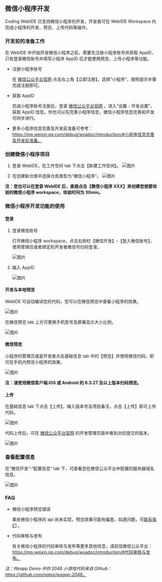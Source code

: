## 微信小程序开发 ###
Coding WebIDE 已支持微信小程序的开发，开发者可在 WebIDE Workspace 内完成小程序的开发、预览、上传代码等操作。


### 开发前的准备工作
在 WebIDE 中开始开发微信小程序之前，需要先注册小程序账号并获取 AppID，只有登录微信账号并填写小程序 AppID 后才能使用预览、上传小程序等功能。

 - 注册小程序账号
 
    在 [微信公众平台官网](https://mp.weixin.qq.com) 点击右上角【立即注册】，选择“小程序”，按照提示步骤完成注册即可。

 - 获取 AppID
 
    完成小程序账号注册后，登录 [微信公众平台官网](https://mp.weixin.qq.com) ，进入“设置 - 开发设置”，获取 AppID 信息。你也可以先完善小程序信息，微信小程序信息完善和开发可同步进行。

 - 更多小程序信息完善及开发前准备可参考：https://mp.weixin.qq.com/debug/wxadoc/introduction/#小程序信息完善及开发前准备。

### 创建微信小程序项目

 1. 登录 WebIDE，在工作空间 tab 下点击【新建工作空间】。
  ![图片](https://dn-coding-net-production-pp.qbox.me/f23b7437-25cb-49df-b534-292471e4f822.png) 

 2. 在创建新仓库中选择仓库类型为“微信小程序”。
  ![图片](https://dn-coding-net-production-pp.qbox.me/06ad7a12-1a2a-461d-a8fe-51472e27cb42.png) 

**注：您也可以在登录 WebIDE 后，直接点击【微信小程序 XXX】来创建您想要体验的微信小程序 workspace，体验时间为 30min。**

### 微信小程序开发功能的使用
#### 登录

 1. 登录微信账号

    打开微信小程序 workspace，点击右侧栏【微信开发】-【登入微信账号】，使用管理员或者绑定的开发者微信号扫码登录。

     ![图片](https://dn-coding-net-production-pp.qbox.me/f31719ff-9a38-4734-8e68-47eaf91d2a64.png)

 2. 输入 AppID

     ![图片](https://dn-coding-net-production-pp.qbox.me/918d09d9-0728-47eb-8322-b3c10577c319.png) 

#### 开发与本地预览
WebIDE 可自动编译您的代码，您可以在微信预览中查看小程序的效果。

 ![图片](https://dn-coding-net-production-pp.qbox.me/4bce9f1f-1815-498e-9f14-9f9b368687a8.png) 

在微信预览 tab 上方可更换手机型号及屏幕显示大小比例。

   ![图片](https://dn-coding-net-production-pp.qbox.me/fd117619-a4e7-40c4-9a72-60e6505e2fea.png) 


#### 微信预览
小程序的管理员或是开发者点击基础信息 tab 中的【预览】并使用微信扫码，即可在手机内预览小程序的效果。

  ![图片](https://dn-coding-net-production-pp.qbox.me/791c9904-d253-42fa-8d19-a960d871de09.png) 
 
**注：请使用微信客户端 iOS 或 Android 的 6.3.27 及以上版本扫码预览。**

#### 上传
在基础信息 tab 下点击【上传】，输入版本号及项目备注，点击【上传】即可上传代码。

 ![图片](https://dn-coding-net-production-pp.qbox.me/092e3fdd-9449-4073-bdcf-370e5ec63ea9.png) 

代码上传后，可在 [微信公众平台官网](https://mp.weixin.qq.com) 的开发管理页面中看到对应提交的版本。

 ![图片](https://dn-coding-net-production-pp.qbox.me/0c82a188-cfee-42da-9428-5c1f58dd14ca.png) 


### 查看配置信息
在“微信开发”-“配置信息” tab 下，可查看您在微信公众平台中配置的服务器域名信息。

 ![图片](https://dn-coding-net-production-pp.qbox.me/f21ddda9-26ea-4254-b560-45e833baa597.png) 

### FAQ

 - 微信小程序预览错误
 
    某些微信小程序的 api 尚未实现，预览效果可能有偏差。如遇问题，可[联系我们](https://coding.net/u/coding/p/Coding-Feedback/git/blob/master/readme.md) 。

 - 代码审核与发布
 
    有关微信小程序的代码审核与发布等更多其他信息，请前往微信公众平台：https://mp.weixin.qq.com/debug/wxadoc/introduction/#代码审核与发布。

*注：Weapp Demo 中的 2048 小游戏代码来自 Github：https://github.com/natee/wxapp-2048。*